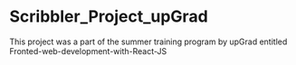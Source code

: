 # Scribbler_Project_upGrad
This project was a part of the summer training program by upGrad entitled Fronted-web-development-with-React-JS
